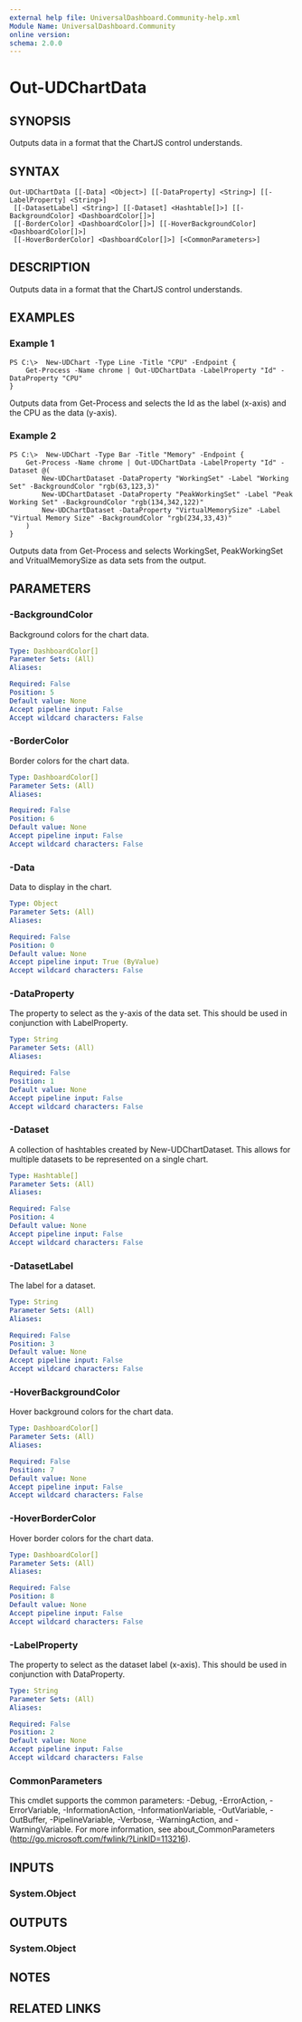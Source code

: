 ```yaml
---
external help file: UniversalDashboard.Community-help.xml
Module Name: UniversalDashboard.Community
online version: 
schema: 2.0.0
---
```


# Out-UDChartData

## SYNOPSIS
Outputs data in a format that the ChartJS control understands.

## SYNTAX

```
Out-UDChartData [[-Data] <Object>] [[-DataProperty] <String>] [[-LabelProperty] <String>]
 [[-DatasetLabel] <String>] [[-Dataset] <Hashtable[]>] [[-BackgroundColor] <DashboardColor[]>]
 [[-BorderColor] <DashboardColor[]>] [[-HoverBackgroundColor] <DashboardColor[]>]
 [[-HoverBorderColor] <DashboardColor[]>] [<CommonParameters>]
```

## DESCRIPTION
Outputs data in a format that the ChartJS control understands.

## EXAMPLES

### Example 1
```
PS C:\>  New-UDChart -Type Line -Title "CPU" -Endpoint {
    Get-Process -Name chrome | Out-UDChartData -LabelProperty "Id" -DataProperty "CPU"
}
```

Outputs data from Get-Process and selects the Id as the label (x-axis) and the CPU as the data (y-axis). 

### Example 2
```
PS C:\>  New-UDChart -Type Bar -Title "Memory" -Endpoint {
    Get-Process -Name chrome | Out-UDChartData -LabelProperty "Id" -Dataset @(
        New-UDChartDataset -DataProperty "WorkingSet" -Label "Working Set" -BackgroundColor "rgb(63,123,3)"
        New-UDChartDataset -DataProperty "PeakWorkingSet" -Label "Peak Working Set" -BackgroundColor "rgb(134,342,122)"
        New-UDChartDataset -DataProperty "VirtualMemorySize" -Label "Virtual Memory Size" -BackgroundColor "rgb(234,33,43)"
    )
}
```

Outputs data from Get-Process and selects WorkingSet, PeakWorkingSet and VritualMemorySize as data sets from the output. 

## PARAMETERS

### -BackgroundColor
Background colors for the chart data.

```yaml
Type: DashboardColor[]
Parameter Sets: (All)
Aliases: 

Required: False
Position: 5
Default value: None
Accept pipeline input: False
Accept wildcard characters: False
```

### -BorderColor
Border colors for the chart data.

```yaml
Type: DashboardColor[]
Parameter Sets: (All)
Aliases: 

Required: False
Position: 6
Default value: None
Accept pipeline input: False
Accept wildcard characters: False
```

### -Data
Data to display in the chart. 

```yaml
Type: Object
Parameter Sets: (All)
Aliases: 

Required: False
Position: 0
Default value: None
Accept pipeline input: True (ByValue)
Accept wildcard characters: False
```

### -DataProperty
The property to select as the y-axis of the data set. This should be used in conjunction with LabelProperty.

```yaml
Type: String
Parameter Sets: (All)
Aliases: 

Required: False
Position: 1
Default value: None
Accept pipeline input: False
Accept wildcard characters: False
```

### -Dataset
A collection of hashtables created by New-UDChartDataset. This allows for multiple datasets to be represented on a single chart.

```yaml
Type: Hashtable[]
Parameter Sets: (All)
Aliases: 

Required: False
Position: 4
Default value: None
Accept pipeline input: False
Accept wildcard characters: False
```

### -DatasetLabel
The label for a dataset.

```yaml
Type: String
Parameter Sets: (All)
Aliases: 

Required: False
Position: 3
Default value: None
Accept pipeline input: False
Accept wildcard characters: False
```

### -HoverBackgroundColor
Hover background colors for the chart data.

```yaml
Type: DashboardColor[]
Parameter Sets: (All)
Aliases: 

Required: False
Position: 7
Default value: None
Accept pipeline input: False
Accept wildcard characters: False
```

### -HoverBorderColor
Hover border colors for the chart data.

```yaml
Type: DashboardColor[]
Parameter Sets: (All)
Aliases: 

Required: False
Position: 8
Default value: None
Accept pipeline input: False
Accept wildcard characters: False
```

### -LabelProperty
The property to select as the dataset label (x-axis). This should be used in conjunction with DataProperty. 

```yaml
Type: String
Parameter Sets: (All)
Aliases: 

Required: False
Position: 2
Default value: None
Accept pipeline input: False
Accept wildcard characters: False
```

### CommonParameters
This cmdlet supports the common parameters: -Debug, -ErrorAction, -ErrorVariable, -InformationAction, -InformationVariable, -OutVariable, -OutBuffer, -PipelineVariable, -Verbose, -WarningAction, and -WarningVariable. For more information, see about_CommonParameters (http://go.microsoft.com/fwlink/?LinkID=113216).

## INPUTS

### System.Object

## OUTPUTS

### System.Object

## NOTES

## RELATED LINKS


